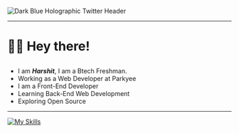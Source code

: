 ![Dark Blue Holographic Twitter Header](https://github.com/harshitcodes22/harshitcodes22/assets/110489265/66ef5257-9e7b-4442-869a-5e572eba0e69)
<hr>

# 🙋‍♂️ Hey there!

##

- I am **_Harshit_**, I am a Btech Freshman.
- Working as a Web Developer at Parkyee
- I am a Front-End Developer
- Learning Back-End Web Development
- Exploring Open Source
<hr>

  
[![My Skills](https://skillicons.dev/icons?i=js,html,css,react,vue,bootstrap,git,github,cpp,discord)](https://skillicons.dev)

